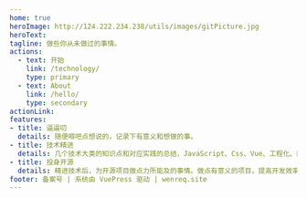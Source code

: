```yaml
---
home: true
heroImage: http://124.222.234.238/utils/images/gitPicture.jpg
heroText: 
tagline: 做些你从未做过的事情。
actions:
  - text: 开始
    link: /technology/
    type: primary
  - text: About
    link: /hello/
    type: secondary
actionLink: 
features:
- title: 逼逼叨
  details: 随便嘚吧点想说的，记录下有意义和想做的事。
- title: 技术精进
  details: 几个技术大类的知识点和对应实践的总结，JavaScript、Css、Vue、工程化、网络、编译和其他技术等方面的学习和总结。
- title: 投身开源
  details: 精进技术后，为开源项目做点力所能及的事情。做点有意义的项目，提高开发效率或工程化等方面。
footer: 备案号 | 系统由 VuePress 驱动 | wenreq.site
---
```

